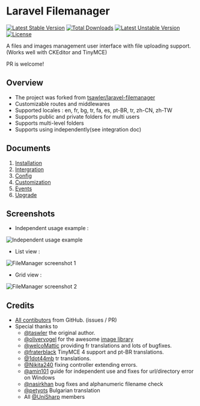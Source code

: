 # Laravel Filemanager

[![Latest Stable Version](https://poser.pugx.org/unisharp/laravel-filemanager/v/stable)](https://packagist.org/packages/unisharp/laravel-filemanager) [![Total Downloads](https://poser.pugx.org/unisharp/laravel-filemanager/downloads)](https://packagist.org/packages/unisharp/laravel-filemanager) [![Latest Unstable Version](https://poser.pugx.org/unisharp/laravel-filemanager/v/unstable)](https://packagist.org/packages/unisharp/laravel-filemanager) [![License](https://poser.pugx.org/unisharp/laravel-filemanager/license)](https://packagist.org/packages/unisharp/laravel-filemanager)

A files and images management user interface with file uploading support. (Works well with CKEditor and TinyMCE)

PR is welcome!

## Overview

 * The project was forked from [tsawler/laravel-filemanager](http://packalyst.com/packages/package/tsawler/laravel-filemanager)
 * Customizable routes and middlewares
 * Supported locales : en, fr, bg, tr, fa, es, pt-BR, tr, zh-CN, zh-TW
 * Supports public and private folders for multi users
 * Supports multi-level folders
 * Supports using independently(see integration doc)

## Documents

  1. [Installation](https://github.com/UniSharp/laravel-filemanager/blob/master/doc/installation.md)
  1. [Intergration](https://github.com/UniSharp/laravel-filemanager/blob/master/doc/integration.md)
  1. [Config](https://github.com/UniSharp/laravel-filemanager/blob/master/doc/config.md)
  1. [Customization](https://github.com/UniSharp/laravel-filemanager/blob/master/doc/customization.md)
  1. [Events](https://github.com/UniSharp/laravel-filemanager/blob/master/doc/events.md)
  1. [Upgrade](https://github.com/UniSharp/laravel-filemanager/blob/master/doc/upgrade.md)

## Screenshots
  * Independent usage example :

![Independent usage example](https://raw.githubusercontent.com/UniSharp/laravel-filemanager/gh_pages/images/lfm01.png)

  * List view :

![FileManager screenshot 1](https://raw.githubusercontent.com/UniSharp/laravel-filemanager/gh_pages/images/lfm02.png)

  * Grid view :

![FileManager screenshot 2](https://raw.githubusercontent.com/UniSharp/laravel-filemanager/gh_pages/images/lfm03.png)

## Credits
 * [All contibutors](https://github.com/UniSharp/laravel-filemanager/graphs/contributors) from GitHub. (issues / PR)
 * Special thanks to
   * [@taswler](https://github.com/tsawler) the original author.
   * [@olivervogel](https://github.com/olivervogel) for the awesome [image library](https://github.com/Intervention/image)
   * [@welcoMattic](https://github.com/welcoMattic) providing fr translations and lots of bugfixes.
   * [@fraterblack](https://github.com/fraterblack) TinyMCE 4 support and pt-BR translations.
   * [@1dot44mb](https://github.com/1dot44mb) tr translations.
   * [@Nikita240](https://github.com/Nikita240) fixing controller extending errors.
   * [@amin101](https://github.com/amin101) guide for independent use and fixes for url/directory error on Windows
   * [@nasirkhan](https://github.com/nasirkhan) bug fixes and alphanumeric filename check
   * [@petyots](https://github.com/petyots) Bulgarian translation
   * All [@UniSharp](https://github.com/UniSharp) members
